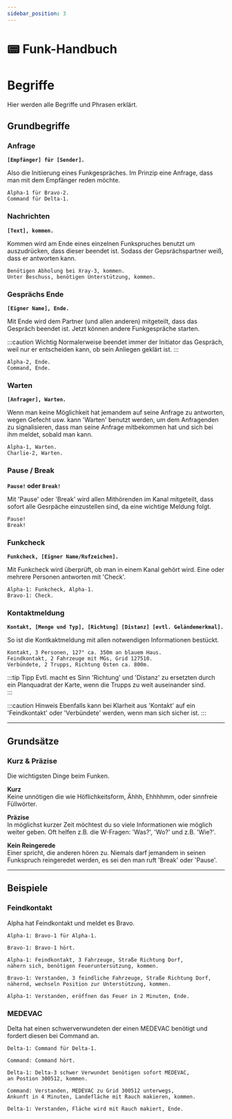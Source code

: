 ```yaml
---
sidebar_position: 3
---
```


# 📟 Funk-Handbuch

# Begriffe
  
Hier werden alle Begriffe und Phrasen erklärt.  
  
## Grundbegriffe

### Anfrage

**`[Empfänger] für [Sender].`**

Also die Initiierung eines Funkgespräches. Im Prinzip eine Anfrage, dass man mit dem Empfänger reden möchte.

```
Alpha-1 für Bravo-2.
Command für Delta-1.
```

### Nachrichten

**`[Text], kommen.`**

Kommen wird am Ende eines einzelnen Funkspruches benutzt um auszudrücken, dass dieser beendet ist. Sodass der Gepsrächspartner weiß, dass er antworten kann.

```
Benötigen Abholung bei Xray-3, kommen.
Unter Beschuss, benötigen Unterstützung, kommen.
```

### Gesprächs Ende

**`[Eigner Name], Ende.`**

Mit Ende wird dem Partner (und allen anderen) mitgeteilt, dass das Gespräch beendet ist. Jetzt können andere Funkgespräche starten.

:::caution Wichtig
Normalerweise beendet immer der Initiator das Gespräch, weil nur er entscheiden kann, ob sein Anliegen geklärt ist.
:::

```
Alpha-2, Ende.
Command, Ende.
```  
  
### Warten

**`[Anfrager], Warten.`**

Wenn man keine Möglichkeit hat jemandem auf seine Anfrage zu antworten, wegen Gefecht usw. kann 'Warten' benutzt werden, um dem Anfragenden zu signalisieren, dass man seine Anfrage mitbekommen hat und sich bei ihm meldet, sobald man kann.

```
Alpha-1, Warten.
Charlie-2, Warten.
```  

### Pause / Break

**`Pause!` oder `Break!`**

Mit 'Pause' oder 'Break' wird allen Mithörenden im Kanal mitgeteilt, dass sofort alle Gesrpäche einzustellen sind, da eine wichtige Meldung folgt.

```
Pause!
Break!
```  

### Funkcheck

**`Funkcheck, [Eigner Name/Rufzeichen].`**

Mit Funkcheck wird überprüft, ob man in einem Kanal gehört wird. Eine oder mehrere Personen antworten mit 'Check'.

```
Alpha-1: Funkcheck, Alpha-1.
Bravo-1: Check.
```  

### Kontaktmeldung

**`Kontakt, [Menge und Typ], [Richtung] [Distanz] [evtl. Geländemerkmal].`**

So ist die Kontkaktmeldung mit allen notwendigen Informationen bestückt.

```
Kontakt, 3 Personen, 127° ca. 350m an blauem Haus.
Feindkontakt, 2 Fahrzeuge mit MGs, Grid 127510.
Verbündete, 2 Trupps, Richtung Osten ca. 800m.
```  

:::tip Tipp
Evtl. macht es Sinn 'Richtung' und 'Distanz' zu ersetzten durch ein Planquadrat der Karte, wenn die Trupps zu weit auseinander sind.  
:::

:::caution Hinweis
Ebenfalls kann bei Klarheit aus 'Kontakt' auf ein 'Feindkontakt' oder 'Verbündete' werden, wenn man sich sicher ist. 
:::




<hr></hr>

## Grundsätze

### Kurz & Präzise

Die wichtigsten Dinge beim Funken.

**Kurz**  
Keine unnötigen die wie Höflichkeitsform, Ähhh, Ehhhhmm, oder sinnfreie Füllwörter.  

**Präzise**  
In möglichst kurzer Zeit möchtest du so viele Informationen wie möglich weiter geben. Oft helfen z.B. die W-Fragen: 'Was?', 'Wo?' und z.B. 'Wie?'.

**Kein Reingerede**  
Einer spricht, die anderen hören zu. Niemals darf jemandem in seinen Funkspruch reingeredet werden, es sei den man ruft 'Break' oder 'Pause'.

<hr></hr>

## Beispiele

### Feindkontakt

Alpha hat Feindkontakt und meldet es Bravo.

```
Alpha-1: Bravo-1 für Alpha-1.

Bravo-1: Bravo-1 hört.

Alpha-1: Feindkontakt, 3 Fahrzeuge, Straße Richtung Dorf, 
nähern sich, benötigen Feueruntersützung, kommen. 

Bravo-1: Verstanden, 3 feindliche Fahrzeuge, Straße Richtung Dorf, 
nähernd, wechseln Position zur Unterstützung, kommen.

Alpha-1: Verstanden, eröffnen das Feuer in 2 Minuten, Ende.
```

### MEDEVAC

Delta hat einen schwerverwundeten der einen MEDEVAC benötigt und fordert diesen bei Command an.

```
Delta-1: Command für Delta-1.

Command: Command hört.

Delta-1: Delta-3 schwer Verwundet benötigen sofort MEDEVAC, 
an Postion 300512, kommen. 

Command: Verstanden, MEDEVAC zu Grid 300512 unterwegs, 
Ankunft in 4 Minuten, Landefläche mit Rauch makieren, kommen.

Delta-1: Verstanden, Fläche wird mit Rauch makiert, Ende.
```